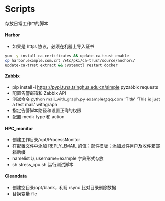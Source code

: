# Scripts
存放日常工作中的脚本

#### Harbor
- 如果是 https 协议，必须在机器上导入证书
``` bash
yum -y install ca-certificates && update-ca-trust enable
cp harbor.example.com.crt /etc/pki/ca-trust/source/anchors/
update-ca-trust extract && systemctl restart docker
```
#### Zabbix
- pip install -i https://pypi.tuna.tsinghua.edu.cn/simple pyzabbix requests
- 配置告警邮箱和 Zabbix API
- 测试命令 python mail_with_graph.py example@qq.com 'Title' 'This is just a test mail.' withgraph
- 指定告警脚本路径和设置正确的权限
- 配置 media type 和 action

#### HPC_monitor
- 创建工作目录/opt/ProcessMonitor
- 在配置文件中添加 REPLY_EMAIL 的值；邮件模版；添加发件用户及收件箱邮箱后缀
- namelist 以 username=example 字典形式存放
- sh stress_cpu.sh 运行测试脚本

#### Cleandata
- 创建空目录/opt/blank，利用 rsync 比对目录删除数据
- 替换变量 file
